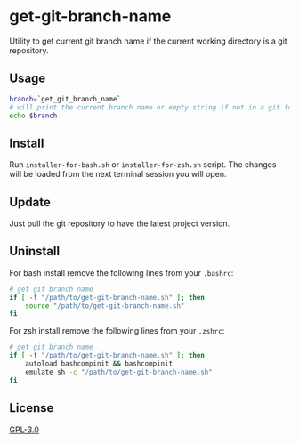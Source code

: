 # get-git-branch-name

Utility to get current git branch name if the current working directory is a git repository.

## Usage

```bash
branch=`get_git_branch_name`
# will print the current branch name or empty string if not in a git folder
echo $branch
```

## Install

Run `installer-for-bash.sh` or `installer-for-zsh.sh` script. The changes will be loaded from the next terminal session you will open.

## Update

Just pull the git repository to have the latest project version.

## Uninstall

For bash install remove the following lines from your `.bashrc`:

```bash
# get git branch name
if [ -f "/path/to/get-git-branch-name.sh" ]; then
    source "/path/to/get-git-branch-name.sh"
fi
```

For zsh install remove the following lines from your `.zshrc`:

```bash
# get git branch name
if [ -f "/path/to/get-git-branch-name.sh" ]; then
    autoload bashcompinit && bashcompinit
    emulate sh -c "/path/to/get-git-branch-name.sh"
fi
```

## License

[GPL-3.0](LICENSE)
